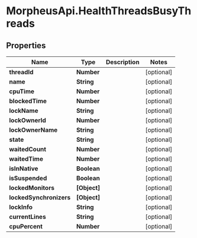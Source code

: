 # MorpheusApi.HealthThreadsBusyThreads

## Properties

Name | Type | Description | Notes
------------ | ------------- | ------------- | -------------
**threadId** | **Number** |  | [optional] 
**name** | **String** |  | [optional] 
**cpuTime** | **Number** |  | [optional] 
**blockedTime** | **Number** |  | [optional] 
**lockName** | **String** |  | [optional] 
**lockOwnerId** | **Number** |  | [optional] 
**lockOwnerName** | **String** |  | [optional] 
**state** | **String** |  | [optional] 
**waitedCount** | **Number** |  | [optional] 
**waitedTime** | **Number** |  | [optional] 
**isInNative** | **Boolean** |  | [optional] 
**isSuspended** | **Boolean** |  | [optional] 
**lockedMonitors** | **[Object]** |  | [optional] 
**lockedSynchronizers** | **[Object]** |  | [optional] 
**lockInfo** | **String** |  | [optional] 
**currentLines** | **String** |  | [optional] 
**cpuPercent** | **Number** |  | [optional] 


